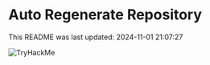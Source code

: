 # Auto Regenerate Repository

This README was last updated: 2024-11-01 21:07:27

 ![TryHackMe](https://tryhackme.com/badge/533634)